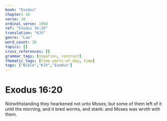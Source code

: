 ```yaml
---
book: "Exodus"
chapter: 16
verse: 20
ordinal_verse: 1968
ref: "Exodus 16:20"
translation: "KJV"
genre: "Law"
word_count: 28
topics: []
cross_references: []
grammar_tags: [negation, contrast]
thematic_tags: [time-parts-of-day, time]
tags: ["Bible","KJV","Exodus"]
---
```


# Exodus 16:20

Notwithstanding they hearkened not unto Moses; but some of them left of it until the morning, and it bred worms, and stank: and Moses was wroth with them.
